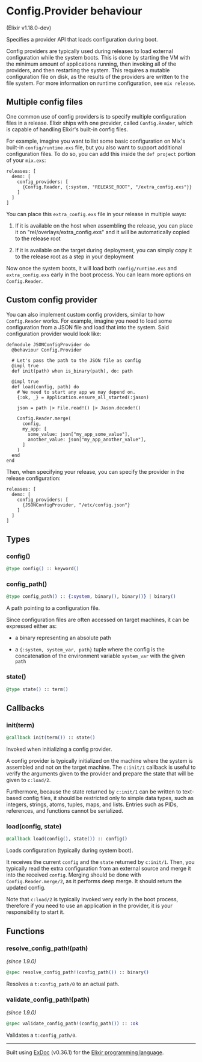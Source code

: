 # Config.Provider behaviour
(Elixir v1.18.0-dev)

Specifies a provider API that loads configuration during boot.

Config providers are typically used during releases to load
external configuration while the system boots. This is done
by starting the VM with the minimum amount of applications
running, then invoking all of the providers, and then
restarting the system. This requires a mutable configuration
file on disk, as the results of the providers are written to
the file system. For more information on runtime configuration,
see `mix release`.

## Multiple config files

One common use of config providers is to specify multiple
configuration files in a release. Elixir ships with one provider,
called `Config.Reader`, which is capable of handling Elixir's
built-in config files.

For example, imagine you want to list some basic configuration
on Mix's built-in `config/runtime.exs` file, but you also want
to support additional configuration files. To do so, you can add
this inside the `def project` portion of  your `mix.exs`:

    releases: [
      demo: [
        config_providers: [
          {Config.Reader, {:system, "RELEASE_ROOT", "/extra_config.exs"}}
        ]
      ]
    ]

You can place this `extra_config.exs` file in your release in
multiple ways:

1.  If it is available on the host when assembling the release,
    you can place it on "rel/overlays/extra\_config.exs" and it
    will be automatically copied to the release root

2.  If it is available on the target during deployment, you can
    simply copy it to the release root as a step in your deployment

Now once the system boots, it will load both `config/runtime.exs`
and `extra_config.exs` early in the boot process. You can learn
more options on `Config.Reader`.

## Custom config provider

You can also implement custom config providers, similar to how
`Config.Reader` works. For example, imagine you need to load
some configuration from a JSON file and load that into the system.
Said configuration provider would look like:

    defmodule JSONConfigProvider do
      @behaviour Config.Provider
    
      # Let's pass the path to the JSON file as config
      @impl true
      def init(path) when is_binary(path), do: path
    
      @impl true
      def load(config, path) do
        # We need to start any app we may depend on.
        {:ok, _} = Application.ensure_all_started(:jason)
    
        json = path |> File.read!() |> Jason.decode!()
    
        Config.Reader.merge(
          config,
          my_app: [
            some_value: json["my_app_some_value"],
            another_value: json["my_app_another_value"],
          ]
        )
      end
    end

Then, when specifying your release, you can specify the provider in
the release configuration:

    releases: [
      demo: [
        config_providers: [
          {JSONConfigProvider, "/etc/config.json"}
        ]
      ]
    ]


## Types

### config()

```elixir
@type config() :: keyword()
```



### config_path()

```elixir
@type config_path() :: {:system, binary(), binary()} | binary()
```

A path pointing to a configuration file.

Since configuration files are often accessed on target machines,
it can be expressed either as:

- a binary representing an absolute path

- a `{:system, system_var, path}` tuple where the config is the
  concatenation of the environment variable `system_var` with
  the given `path`


### state()

```elixir
@type state() :: term()
```



## Callbacks

### init(term)

```elixir
@callback init(term()) :: state()
```

Invoked when initializing a config provider.

A config provider is typically initialized on the machine
where the system is assembled and not on the target machine.
The `c:init/1` callback is useful to verify the arguments
given to the provider and prepare the state that will be
given to `c:load/2`.

Furthermore, because the state returned by `c:init/1` can
be written to text-based config files, it should be
restricted only to simple data types, such as integers,
strings, atoms, tuples, maps, and lists. Entries such as
PIDs, references, and functions cannot be serialized.


### load(config, state)

```elixir
@callback load(config(), state()) :: config()
```

Loads configuration (typically during system boot).

It receives the current `config` and the `state` returned by
`c:init/1`. Then, you typically read the extra configuration
from an external source and merge it into the received `config`.
Merging should be done with `Config.Reader.merge/2`, as it
performs deep merge. It should return the updated config.

Note that `c:load/2` is typically invoked very early in the
boot process, therefore if you need to use an application
in the provider, it is your responsibility to start it.


## Functions

### resolve_config_path!(path)
*(since 1.9.0)* 
```elixir
@spec resolve_config_path!(config_path()) :: binary()
```

Resolves a `t:config_path/0` to an actual path.


### validate_config_path!(path)
*(since 1.9.0)* 
```elixir
@spec validate_config_path!(config_path()) :: :ok
```

Validates a `t:config_path/0`.




---
Built using [ExDoc](https://github.com/elixir-lang/ex_doc "ExDoc") (v0.36.1) for the [Elixir programming language](href="https://elixir-lang.org" "Elixir").
